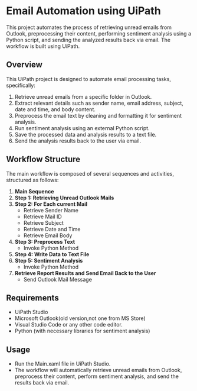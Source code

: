 # Email Automation using UiPath

This project automates the process of retrieving unread emails from Outlook, preprocessing their content, performing sentiment analysis using a Python script, and sending the analyzed results back via email. The workflow is built using UiPath.

## Overview

This UiPath project is designed to automate email processing tasks, specifically:

1. Retrieve unread emails from a specific folder in Outlook.
2. Extract relevant details such as sender name, email address, subject, date and time, and body content.
3. Preprocess the email text by cleaning and formatting it for sentiment analysis.
4. Run sentiment analysis using an external Python script.
5. Save the processed data and analysis results to a text file.
6. Send the analysis results back to the user via email.

## Workflow Structure

The main workflow is composed of several sequences and activities, structured as follows:

1. **Main Sequence**
2. **Step 1: Retrieving Unread Outlook Mails**
3. **Step 2: For Each current Mail**
   - Retrieve Sender Name
   - Retrieve Mail ID
   - Retrieve Subject
   - Retrieve Date and Time
   - Retrieve Email Body
4. **Step 3: Preprocess Text**
   - Invoke Python Method
5. **Step 4: Write Data to Text File**
6. **Step 5: Sentiment Analysis**
   - Invoke Python Method
7. **Retrieve Report Results and Send Email Back to the User**
   - Send Outlook Mail Message

## Requirements

- UiPath Studio
- Microsoft Outlook(old version,not one from MS Store)
- Visual Studio Code or any other code editor.
- Python (with necessary libraries for sentiment analysis)

## Usage

- Run the Main.xaml file in UiPath Studio.
- The workflow will automatically retrieve unread emails from Outlook, preprocess their content, perform sentiment analysis, and send the results back via email.

